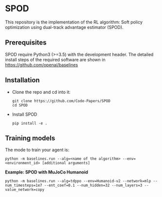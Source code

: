 # SPOD

This repository is the implementation of the RL algorithm: Soft policy optimization using dual-track advantage estimator (SPOD).

## Prerequisites

SPOD require Python3  (>=3.5) with the development header. The detailed install steps of the required software are shown in  https://github.com/openai/baselines

## Installation

* Clone the repo and cd into it:

  ```
  git clone https://github.com/Code-Papers/SPOD
  cd SPOD
  ```

* Install SPOD

  ```
  pip install -e .
  ```

## Training models

The mode to train your agent is:

```
python -m baselines.run --alg=<name of the algorithm> --env=<environment_id> [additional arguments]
```

**Example: SPOD with MuJoCo Humanoid**

```
python -m baselines.run --alg=tdppo --env=Humanoid-v2 --network=mlp --num_timesteps=1e7 --ent_coef=0.1 --num_hidden=32 --num_layers=3 --value_network=copy
```

